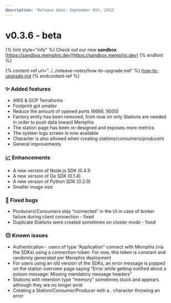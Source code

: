 ```yaml
---
description: 'Release date: September 8th, 2022'
---
```


# v0.3.6 - beta

{% hint style="info" %}
Check out our new **sandbox** [https://sandbox.memphis.dev](https://sandbox.memphis.dev)
{% endhint %}

{% content-ref url="../../release-notes/how-to-upgrade.md" %}
[how-to-upgrade.md](../../release-notes/how-to-upgrade.md)
{% endcontent-ref %}

### ✨ Added features

* AWS & GCP Terraforms
* Footprint got smaller
* Reduce the amount of opened ports (6666, 9000)
* Factory entity has been removed, from now on only Stations are needed in order to push data toward Memphis
* The station page has been re-designed and exposes more metrics
* The system logs screen is now available
* Character is also allowed when creating stations/consumers/producers
* General improvements

### [📈](https://emojipedia.org/chart-increasing/) Enhancements

* A new version of Node.js SDK (0.4.1)
* A new version of Go SDK (0.1.4)
* A new version of Python SDK (0.2.0)
* Smaller image size

### 🐛 Fixed bugs

* Producers/Consumers stay “connected” in the UI in case of broker failure during client connection - fixed
* Duplicate Stations were created sometimes on cluster mode - fixed

### 😔 Known issues&#x20;

* Authentication - users of type “Application” connect with Memphis (via the SDKs) using a connection-token. For now, this token is constant and randomly generated per Memphis deployment
* For users using an old version of the SDKs, an error message is popped on the station overview page saying “Error while getting notified about a poison message: Missing mandatory message headers”
* Stations with retention type “memory” sometimes stuck and appears although they are no longer exist
* Creating a Station/Consumer/Producer with a . character throwing an error
